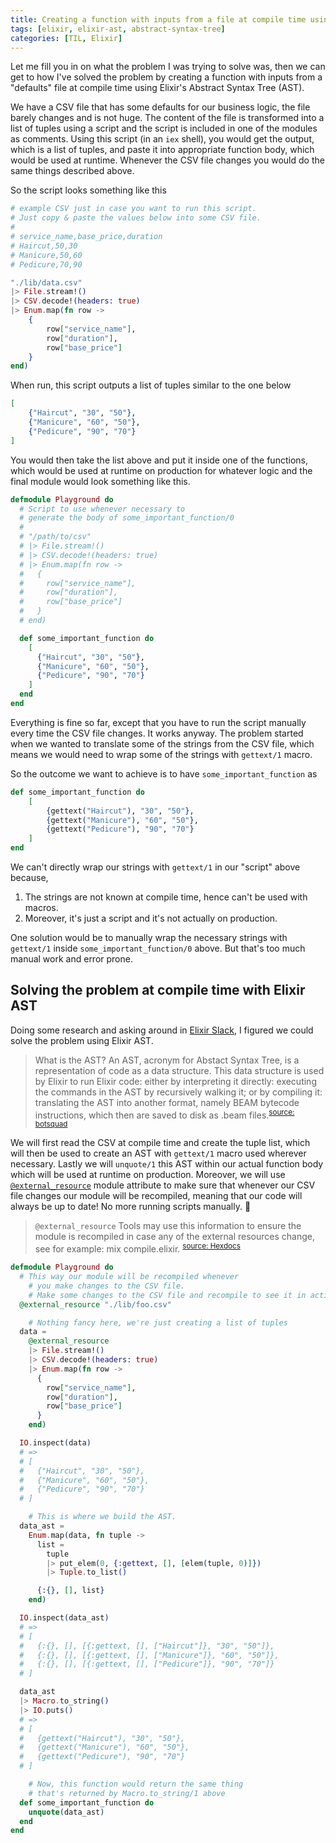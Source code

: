 ```yaml
---
title: Creating a function with inputs from a file at compile time using Elixir AST
tags: [elixir, elixir-ast, abstract-syntax-tree]
categories: [TIL, Elixir]
---
```


Let me fill you in on what the problem I was trying to solve was, then we can get to how I've solved the problem by creating a function with inputs from a "defaults" file at compile time using Elixir's Abstract Syntax Tree (AST). 

We have a CSV file that has some defaults for our business logic, the file barely changes and is not huge.
The content of the file is transformed into a list of tuples using a script and the script is included in one of the modules as comments.
Using this script (in an `iex` shell), you would get the output, which is a list of tuples, and paste it into appropriate function body, which would be used at runtime.
Whenever the CSV file changes you would do the same things described above.

So the script looks something like this
```elixir
# example CSV just in case you want to run this script.
# Just copy & paste the values below into some CSV file.
# 
# service_name,base_price,duration
# Haircut,50,30
# Manicure,50,60
# Pedicure,70,90

"./lib/data.csv"
|> File.stream!()
|> CSV.decode!(headers: true)
|> Enum.map(fn row ->
	{
		row["service_name"],
		row["duration"],
		row["base_price"]
	}
end)
```

When run, this script outputs a list of tuples similar to the one below
```elixir
[
	{"Haircut", "30", "50"},
	{"Manicure", "60", "50"},
	{"Pedicure", "90", "70"}
]
```

You would then take the list above and put it inside one of the functions, which would be used at runtime on production for whatever logic and the final module would look something like this.
```elixir
defmodule Playground do
  # Script to use whenever necessary to
  # generate the body of some_important_function/0
  #
  # "/path/to/csv"
  # |> File.stream!()
  # |> CSV.decode!(headers: true)
  # |> Enum.map(fn row ->
  #   {
  #     row["service_name"],
  #     row["duration"],
  #     row["base_price"]
  #   }
  # end)

  def some_important_function do
    [
      {"Haircut", "30", "50"},
      {"Manicure", "60", "50"},
      {"Pedicure", "90", "70"}
    ]
  end
end
```

Everything is fine so far, except that you have to run the script manually every time the CSV file changes. It works anyway.
The problem started when we wanted to translate some of the strings from the CSV file, which means we would need to wrap some of the strings with `gettext/1` macro.

So the outcome we want to achieve is to have `some_important_function` as
```elixir
def some_important_function do
	[
		{gettext("Haircut"), "30", "50"},
		{gettext("Manicure"), "60", "50"},
		{gettext("Pedicure"), "90", "70"}
	]
end
```

We can't directly wrap our strings with `gettext/1` in our "script" above because,

1. The strings are not known at compile time, hence can't be used with macros.
2. Moreover, it's just a script and it's not actually on production.

One solution would be to manually wrap the necessary strings with `gettext/1` inside `some_important_function/0` above. But that's too much manual work and error prone.

## Solving the problem at compile time with Elixir AST

Doing some research and asking around in [Elixir Slack](https://elixir-slackin.herokuapp.com/), I figured we could solve the problem using Elixir AST.

> What is the AST?
> An AST, acronym for Abstact Syntax Tree, is a representation of code as a data structure. This data structure is used by Elixir to run Elixir code: either by interpreting it directly: executing the commands in the AST by recursively walking it; or by compiling it: translating the AST into another format, namely BEAM bytecode instructions, which then are saved to disk as .beam files.<sup>[source: botsquad](https://www.botsquad.com/2019/04/11/the-ast-explained/)</sup>

We will first read the CSV at compile time and create the tuple list, which will then be used to create an AST with `gettext/1` macro used wherever necessary.
Lastly we will `unquote/1` this AST within our actual function body which will be used at runtime on production.
Moreover, we will use [`@external_resource`](https://hexdocs.pm/elixir/main/Module.html#module-external_resource) module attribute to make sure that whenever our CSV file changes our module will be recompiled, meaning that our code will always be up to date!
No more running scripts manually. 🎉

> `@external_resource`
> Tools may use this information to ensure the module is recompiled in case any of the external resources change, see for example: mix compile.elixir. <sup>[source: Hexdocs](https://hexdocs.pm/elixir/main/Module.html#module-external_resource)</sup>

```elixir
defmodule Playground do
  # This way our module will be recompiled whenever
	# you make changes to the CSV file.
	# Make some changes to the CSV file and recompile to see it in action.
  @external_resource "./lib/foo.csv"

	# Nothing fancy here, we're just creating a list of tuples
  data =
    @external_resource
    |> File.stream!()
    |> CSV.decode!(headers: true)
    |> Enum.map(fn row ->
      {
        row["service_name"],
        row["duration"],
        row["base_price"]
      }
    end)

  IO.inspect(data)
  # =>
  # [
  #   {"Haircut", "30", "50"},
  #   {"Manicure", "60", "50"},
  #   {"Pedicure", "90", "70"}
  # ]

	# This is where we build the AST.
  data_ast =
    Enum.map(data, fn tuple ->
      list =
        tuple
        |> put_elem(0, {:gettext, [], [elem(tuple, 0)]})
        |> Tuple.to_list()

      {:{}, [], list}
    end)

  IO.inspect(data_ast)
  # =>
  # [
  #   {:{}, [], [{:gettext, [], ["Haircut"]}, "30", "50"]},
  #   {:{}, [], [{:gettext, [], ["Manicure"]}, "60", "50"]},
  #   {:{}, [], [{:gettext, [], ["Pedicure"]}, "90", "70"]}
  # ]

  data_ast
  |> Macro.to_string()
  |> IO.puts()
  # =>
  # [
  #   {gettext("Haircut"), "30", "50"},
  #   {gettext("Manicure"), "60", "50"},
  #   {gettext("Pedicure"), "90", "70"}
  # ]

	# Now, this function would return the same thing
	# that's returned by Macro.to_string/1 above
  def some_important_function do
    unquote(data_ast)
  end
end
```
